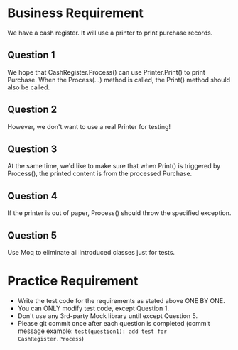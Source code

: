 # Business Requirement
We have a cash register. It will use a printer to print purchase records.

## Question 1
We hope that CashRegister.Process() can use Printer.Print() to print Purchase. When the Process(...) method is called, the Print() method should also be called.

## Question 2
However, we don't want to use a real Printer for testing!

## Question 3
At the same time, we'd like to make sure that when Print() is triggered by Process(), the printed content is from the processed Purchase.

## Question 4
If the printer is out of paper, Process() should throw the specified exception.

## Question 5
Use Moq to eliminate all introduced classes just for tests.

# Practice Requirement
* Write the test code for the requirements as stated above ONE BY ONE.
* You can ONLY modify test code, except Question 1.
* Don't use any 3rd-party Mock library until except Question  5.
* Please git commit once after each question is completed (commit message example: `test(question1): add test for CashRegister.Process`)
